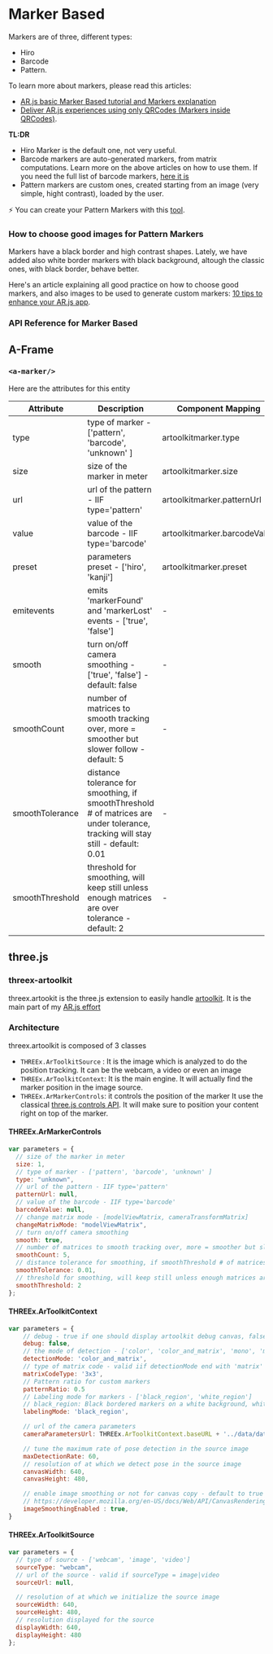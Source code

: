 # Marker Based

Markers are of three, different types:

- Hiro
- Barcode
- Pattern.

To learn more about markers, please read this articles:

- [AR.js basic Marker Based tutorial and Markers explanation](https://medium.com/chialab-open-source/ar-js-the-simpliest-way-to-get-cross-browser-ar-on-the-web-8f670dd45462)
- [Deliver AR.js experiences using only QRCodes (Markers inside QRCodes)](https://medium.com/chialab-open-source/how-to-deliver-ar-on-the-web-only-with-a-qr-code-e24b7b61f8cb).

**TL:DR**

- Hiro Marker is the default one, not very useful.
- Barcode markers are auto-generated markers, from matrix computations. Learn more on the above articles on how to use them. If you need the full list of barcode markers, [here it is](https://github.com/nicolocarpignoli/artoolkit-barcode-markers-collection)
- Pattern markers are custom ones, created starting from an image (very simple, hight contrast), loaded by the user.

⚡️ You can create your Pattern Markers with this [tool](https://jeromeetienne.github.io/AR.js/three.js/examples/marker-training/examples/generator.html).

### How to choose good images for Pattern Markers

Markers have a black border and high contrast shapes. Lately, we have added also white border markers with black background, altough the classic ones, with black border, behave better.

Here's an article explaining all good practice on how to choose good markers, and also images to be used to generate custom markers: [10 tips to enhance your AR.js app](https://medium.com/chialab-open-source/10-tips-to-enhance-your-ar-js-app-8b44c6faffca).

### API Reference for Marker Based

## A-Frame

### `<a-marker/>`

Here are the attributes for this entity

| Attribute       | Description                                                                                                                      | Component Mapping            |
| --------------- | -------------------------------------------------------------------------------------------------------------------------------- | ---------------------------- |
| type            | type of marker - ['pattern', 'barcode', 'unknown' ]                                                                              | artoolkitmarker.type         |
| size            | size of the marker in meter                                                                                                      | artoolkitmarker.size         |
| url             | url of the pattern - IIF type='pattern'                                                                                          | artoolkitmarker.patternUrl   |
| value           | value of the barcode - IIF type='barcode'                                                                                        | artoolkitmarker.barcodeValue |
| preset          | parameters preset - ['hiro', 'kanji']                                                                                            | artoolkitmarker.preset       |
| emitevents      | emits 'markerFound' and 'markerLost' events - ['true', 'false']                                                                  | -                            |
| smooth          | turn on/off camera smoothing - ['true', 'false'] - default: false                                                                | -                            |
| smoothCount     | number of matrices to smooth tracking over, more = smoother but slower follow - default: 5                                       | -                            |
| smoothTolerance | distance tolerance for smoothing, if smoothThreshold # of matrices are under tolerance, tracking will stay still - default: 0.01 | -                            |
| smoothThreshold | threshold for smoothing, will keep still unless enough matrices are over tolerance - default: 2                                  | -                            |

## three.js

### threex-artoolkit

threex.artookit is the three.js extension to easily handle [artoolkit](https://github.com/artoolkit/jsartoolkit5).
It is the main part of my [AR.js effort](http://github.com/jeromeetienne/AR.js)

### Architecture

threex.artoolkit is composed of 3 classes

- `THREEx.ArToolkitSource` : It is the image which is analyzed to do the position tracking.
  It can be the webcam, a video or even an image
- `THREEx.ArToolkitContext`: It is the main engine. It will actually find the marker position
  in the image source.
- `THREEx.ArMarkerControls`: it controls the position of the marker
  It use the classical [three.js controls API](https://github.com/mrdoob/three.js/tree/master/examples/js/controls).
  It will make sure to position your content right on top of the marker.

#### THREEx.ArMarkerControls

```javascript
var parameters = {
  // size of the marker in meter
  size: 1,
  // type of marker - ['pattern', 'barcode', 'unknown' ]
  type: "unknown",
  // url of the pattern - IIF type='pattern'
  patternUrl: null,
  // value of the barcode - IIF type='barcode'
  barcodeValue: null,
  // change matrix mode - [modelViewMatrix, cameraTransformMatrix]
  changeMatrixMode: "modelViewMatrix",
  // turn on/off camera smoothing
  smooth: true,
  // number of matrices to smooth tracking over, more = smoother but slower follow
  smoothCount: 5,
  // distance tolerance for smoothing, if smoothThreshold # of matrices are under tolerance, tracking will stay still
  smoothTolerance: 0.01,
  // threshold for smoothing, will keep still unless enough matrices are over tolerance
  smoothThreshold: 2
};
```

#### THREEx.ArToolkitContext

```javascript
var parameters = {
	// debug - true if one should display artoolkit debug canvas, false otherwise
	debug: false,
	// the mode of detection - ['color', 'color_and_matrix', 'mono', 'mono_and_matrix']
	detectionMode: 'color_and_matrix',
	// type of matrix code - valid iif detectionMode end with 'matrix' - [3x3, 3x3_HAMMING63, 3x3_PARITY65, 4x4, 4x4_BCH_13_9_3, 4x4_BCH_13_5_5]
	matrixCodeType: '3x3',
	// Pattern ratio for custom markers
	patternRatio: 0.5
	// Labeling mode for markers - ['black_region', 'white_region']
	// black_region: Black bordered markers on a white background, white_region: White bordered markers on a black background
	labelingMode: 'black_region',

	// url of the camera parameters
    cameraParametersUrl: THREEx.ArToolkitContext.baseURL + '../data/data/camera_para.dat',

	// tune the maximum rate of pose detection in the source image
	maxDetectionRate: 60,
	// resolution of at which we detect pose in the source image
	canvasWidth: 640,
	canvasHeight: 480,

	// enable image smoothing or not for canvas copy - default to true
	// https://developer.mozilla.org/en-US/docs/Web/API/CanvasRenderingContext2D/imageSmoothingEnabled
	imageSmoothingEnabled : true,
}
```

#### THREEx.ArToolkitSource

```javascript
var parameters = {
  // type of source - ['webcam', 'image', 'video']
  sourceType: "webcam",
  // url of the source - valid if sourceType = image|video
  sourceUrl: null,

  // resolution of at which we initialize the source image
  sourceWidth: 640,
  sourceHeight: 480,
  // resolution displayed for the source
  displayWidth: 640,
  displayHeight: 480
};
```

